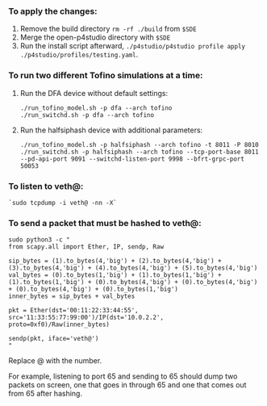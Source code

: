 ### To apply the changes:  
1. Remove the build directory `rm -rf ./build` from `$SDE`  
2. Merge the open-p4studio directory with `$SDE`  
3. Run the install script afterward, `./p4studio/p4studio profile apply ./p4studio/profiles/testing.yaml`.  
    
### To run two different Tofino simulations at a time:  
1. Run the DFA device without default settings:  
	```
	./run_tofino_model.sh -p dfa --arch tofino  
	./run_switchd.sh -p dfa --arch tofino
	```
2. Run the halfsiphash device with additional parameters:   
	```
	./run_tofino_model.sh -p halfsiphash --arch tofino -t 8011 -P 8010
	./run_switchd.sh -p halfsiphash --arch tofino --tcp-port-base 8011 --pd-api-port 9091 --switchd-listen-port 9998 --bfrt-grpc-port 50053
	```
### To listen to veth@:  
	`sudo tcpdump -i veth@ -nn -X`  

### To send a packet that must be hashed to veth@:  
```
sudo python3 -c "
from scapy.all import Ether, IP, sendp, Raw

sip_bytes = (1).to_bytes(4,'big') + (2).to_bytes(4,'big') + (3).to_bytes(4,'big') + (4).to_bytes(4,'big') + (5).to_bytes(4,'big')
val_bytes = (0).to_bytes(1,'big') + (1).to_bytes(1,'big') + (1).to_bytes(1,'big') + (0).to_bytes(4,'big') + (0).to_bytes(4,'big') + (0).to_bytes(4,'big') + (0).to_bytes(1,'big')
inner_bytes = sip_bytes + val_bytes

pkt = Ether(dst='00:11:22:33:44:55', src='11:33:55:77:99:00')/IP(dst='10.0.2.2', proto=0xf0)/Raw(inner_bytes)

sendp(pkt, iface='veth@')
"
```

Replace @ with the number.  

For example, listening to port 65 and sending to 65 should dump two packets on screen, one that goes in through 65 and one that comes out from 65 after hashing.
